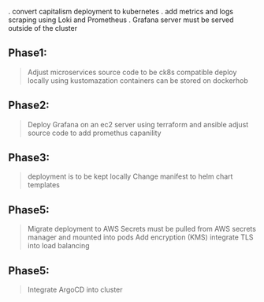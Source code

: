 . convert capitalism deployment to kubernetes
. add metrics and logs scraping using Loki and Prometheus
. Grafana server must be served outside of the cluster

## Phase1:
> Adjust microservices source code to be ck8s compatible
> deploy locally using kustomazation
> containers can be stored on dockerhob

## Phase2:
> Deploy Grafana on an ec2 server using terraform and ansible
> adjust source code to add promethus capanility

## Phase3:
> deployment is to be kept locally
> Change manifest to helm chart templates

## Phase5:
> Migrate deployment to AWS
> Secrets must be pulled from AWS secrets manager and mounted into pods
> Add encryption (KMS)
> integrate TLS into load balancing

## Phase5: 
> Integrate ArgoCD into cluster